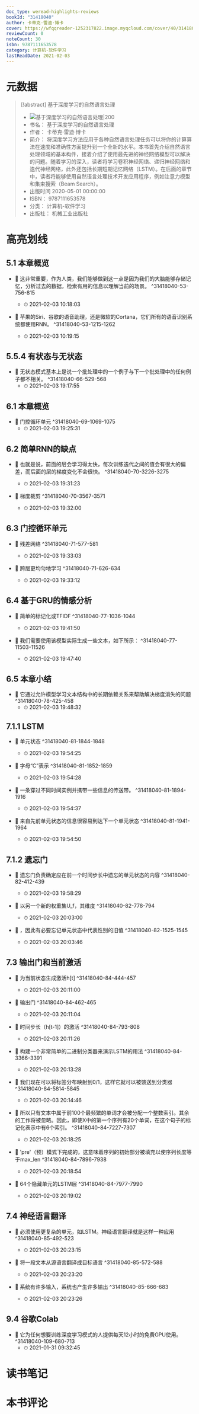 ```yaml
---
doc_type: weread-highlights-reviews
bookId: "31418040"
author: 卡蒂克·雷迪·博卡
cover: https://wfqqreader-1252317822.image.myqcloud.com/cover/40/31418040/t7_31418040.jpg
reviewCount: 0
noteCount: 30
isbn: 9787111653578
category: 计算机-软件学习
lastReadDate: 2021-02-03
---
```

# 元数据
> [!abstract] 基于深度学习的自然语言处理
> - ![ 基于深度学习的自然语言处理|200](https://wfqqreader-1252317822.image.myqcloud.com/cover/40/31418040/t7_31418040.jpg)
> - 书名： 基于深度学习的自然语言处理
> - 作者： 卡蒂克·雷迪·博卡
> - 简介： 将深度学习方法应用于各种自然语言处理任务可以将你的计算算法在速度和准确性方面提升到一个全新的水平。本书首先介绍自然语言处理领域的基本构件，接着介绍了使用最先进的神经网络模型可以解决的问题。随着学习的深入，读者将学习卷积神经网络、递归神经网络和迭代神经网络，此外还包括长期短期记忆网络（LSTM）。在后面的章节中，读者将能够使用自然语言处理技术开发应用程序，例如注意力模型和集束搜索（Beam Search）。
> - 出版时间 2020-05-01 00:00:00
> - ISBN： 9787111653578
> - 分类： 计算机-软件学习
> - 出版社： 机械工业出版社

# 高亮划线

## 5.1 本章概览


- 📌 这非常重要，作为人类，我们能够做到这一点是因为我们的大脑能够存储记忆，分析过去的数据，检索有用的信息以理解当前的场景。 ^31418040-53-756-815
    - ⏱ 2021-02-03 10:18:03 

- 📌 苹果的Siri、谷歌的语音助理，还是微软的Cortana，它们所有的语音识别系统都使用RNN。 ^31418040-53-1215-1262
    - ⏱ 2021-02-03 10:19:15 
## 5.5.4 有状态与无状态


- 📌 无状态模式基本上是说一个批处理中的一个例子与下一个批处理中的任何例子都不相关。 ^31418040-66-529-568
    - ⏱ 2021-02-03 19:17:55 
## 6.1 本章概览


- 📌 门控循环单元 ^31418040-69-1069-1075
    - ⏱ 2021-02-03 19:25:31 
## 6.2 简单RNN的缺点


- 📌 也就是说，前面的层会学习得太快，每次训练迭代之间的值会有很大的偏差，而后面的层的梯度变化不会很快。 ^31418040-70-3226-3275
    - ⏱ 2021-02-03 19:31:23 

- 📌 梯度裁剪 ^31418040-70-3567-3571
    - ⏱ 2021-02-03 19:32:00 
## 6.3 门控循环单元


- 📌 残差网络 ^31418040-71-577-581
    - ⏱ 2021-02-03 19:33:03 

- 📌 跨层更均匀地学习 ^31418040-71-626-634
    - ⏱ 2021-02-03 19:33:12 
## 6.4 基于GRU的情感分析


- 📌 简单的标记化或TFIDF ^31418040-77-1036-1044
    - ⏱ 2021-02-03 19:41:50 

- 📌 我们需要使用该模型实际生成一些文本，如下所示： ^31418040-77-11503-11526
    - ⏱ 2021-02-03 19:47:40 
## 6.5 本章小结


- 📌 它通过允许模型学习文本结构中的长期依赖关系来帮助解决梯度消失的问题 ^31418040-78-425-458
    - ⏱ 2021-02-03 19:48:32 
## 7.1.1 LSTM


- 📌 单元状态 ^31418040-81-1844-1848
    - ⏱ 2021-02-03 19:54:25 

- 📌 字母“C”表示 ^31418040-81-1852-1859
    - ⏱ 2021-02-03 19:54:28 

- 📌 一条穿过不同时间实例并携带一些信息的传送带。 ^31418040-81-1894-1916
    - ⏱ 2021-02-03 19:54:37 

- 📌 来自先前单元状态的信息很容易到达下一个单元状态 ^31418040-81-1941-1964
    - ⏱ 2021-02-03 19:54:50 
## 7.1.2 遗忘门


- 📌 遗忘门负责确定应在前一个时间步长中遗忘的单元状态的内容 ^31418040-82-412-439
    - ⏱ 2021-02-03 19:58:29 

- 📌 以另一个新的权重集U_f，其维度 ^31418040-82-778-794
    - ⏱ 2021-02-03 20:03:00 

- 📌 ，因此有必要忘记单元状态中代表性别的旧值 ^31418040-82-1525-1545
    - ⏱ 2021-02-03 20:03:46 
## 7.3 输出门和当前激活


- 📌 为当前状态生成激活h[t] ^31418040-84-444-457
    - ⏱ 2021-02-03 20:11:00 

- 📌 输出门 ^31418040-84-462-465
    - ⏱ 2021-02-03 20:11:04 

- 📌 时间步长（h[t-1]）的激活 ^31418040-84-793-808
    - ⏱ 2021-02-03 20:11:26 

- 📌 构建一个非常简单的二进制分类器来演示LSTM的用法 ^31418040-84-3366-3391
    - ⏱ 2021-02-03 20:13:28 

- 📌 我们现在可以将标签分布映射到0/1，这样它就可以被馈送到分类器 ^31418040-84-5814-5845
    - ⏱ 2021-02-03 20:14:46 

- 📌 所以只有文本中属于前100个最频繁的单词才会被分配一个整数索引。其余的工作将被忽略。因此，即使X中的第一个序列有20个单词，在这个句子的标记化表示中有6个索引。 ^31418040-84-7227-7307
    - ⏱ 2021-02-03 20:18:25 

- 📌 'pre'（预）模式下完成的，这意味着序列的初始部分被填充以使序列长度等于max_len ^31418040-84-7896-7938
    - ⏱ 2021-02-03 20:18:54 

- 📌 64个隐藏单元的LSTM层 ^31418040-84-7977-7990
    - ⏱ 2021-02-03 20:19:02 
## 7.4 神经语言翻译


- 📌 必须使用更复杂的单元，如LSTM。神经语言翻译就是这样一种应用 ^31418040-85-492-523
    - ⏱ 2021-02-03 20:23:15 

- 📌 将一段文本从源语言翻译成目标语言 ^31418040-85-572-588
    - ⏱ 2021-02-03 20:23:20 

- 📌 系统有许多输入，系统也产生许多输出 ^31418040-85-666-683
    - ⏱ 2021-02-03 20:23:26 
## 9.4 谷歌Colab


- 📌 它为任何想要训练深度学习模式的人提供每天12小时的免费GPU使用。 ^31418040-109-680-713
    - ⏱ 2021-01-31 09:32:45 
# 读书笔记

# 本书评论

